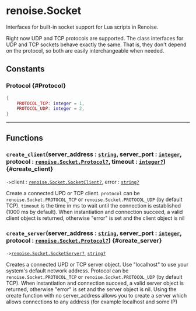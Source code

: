 # renoise.Socket  
Interfaces for built-in socket support for Lua scripts in Renoise.

Right now UDP and TCP protocols are supported. The class interfaces for UDP
and TCP sockets behave exactly the same. That is, they don't depend on the
protocol, so both are easily interchangeable when needed.  
## Constants
### Protocol {#Protocol}
```lua
{
    PROTOCOL_TCP: integer = 1,
    PROTOCOL_UDP: integer = 2,
}
```
  

---  
## Functions
### `create_client`(server_address : [`string`](/API/builtins/string.md), server_port : [`integer`](/API/builtins/integer.md), protocol : [`renoise.Socket.Protocol`](renoise.Socket.md#Protocol)[`?`](/API/builtins/nil.md), timeout : [`integer`](/API/builtins/integer.md)[`?`](/API/builtins/nil.md)) {#create_client}
`->`client : [`renoise.Socket.SocketClient`](/API/renoise/renoise.Socket.SocketClient.md)[`?`](/API/builtins/nil.md), error : [`string`](/API/builtins/string.md)[`?`](/API/builtins/nil.md)  

Create a connected UPD or TCP client.
`protocol` can be `renoise.Socket.PROTOCOL_TCP` or
`renoise.Socket.PROTOCOL_UDP` (by default TCP).
`timeout` is the time in ms to wait until the connection is established
(1000 ms by default). When instantiation and connection succeed, a valid client
object is returned, otherwise "error" is set and the client object is nil
### `create_server`(server_address : [`string`](/API/builtins/string.md), server_port : [`integer`](/API/builtins/integer.md), protocol : [`renoise.Socket.Protocol`](renoise.Socket.md#Protocol)[`?`](/API/builtins/nil.md)) {#create_server}
`->`[`renoise.Socket.SocketServer`](/API/renoise/renoise.Socket.SocketServer.md)[`?`](/API/builtins/nil.md), [`string`](/API/builtins/string.md)[`?`](/API/builtins/nil.md)  

Creates a connected UPD or TCP server object. Use "localhost" to use your
system's default network address. Protocol can be `renoise.Socket.PROTOCOL_TCP`
or `renoise.Socket.PROTOCOL_UDP` (by default TCP).
When instantiation and connection succeed, a valid server object is
returned, otherwise "error" is set and the server object is nil.
Using the create function with no server_address allows you to create a
server which allows connections to any address (for example localhost
and some IP)  

